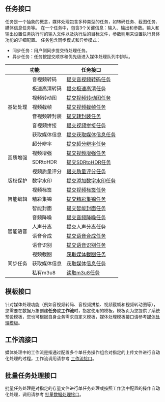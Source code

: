 ## 任务接口

任务是一个抽象的概念，媒体处理包含多种类型的任务，如转码任务、截图任务、媒体信息任务等。
在一个任务中，包含3个关键信息：输入、输出和参数。输入和输出设置任务执行时的输入文件以及执行后的目标文件，参数则用来设置执行具体功能的详细配置。
任务包含同步模式和异步模式：
- 同步任务：用户侧同步提交待处理任务。
- 异步任务：任务按提交顺序和优先级进入媒体处理队列中排队。

<table>
<thead>
<tr>
<th colspan=2>功能</th>
<th>任务接口</th>
</tr>
</thead>
<tbody><tr>
<td rowspan=7>基础处理</td>
<td>音视频转码</td>
<td><a href="https://cloud.tencent.com/document/product/460/76913">提交音视频转码任务</a></td>
</tr>
<tr>
<td>极速高清转码</td>
<td><a href="https://cloud.tencent.com/document/product/460/78248">提交极速高清任务</a></td>
</tr>
<tr>
<td>视频转动图</td>
<td><a href="https://cloud.tencent.com/document/product/460/76900">提交视频转动图任务</a></td>
</tr>
<tr>
<td>视频截帧</td>
<td><a href="https://cloud.tencent.com/document/product/460/76910">提交视频截帧任务</a></td>
</tr>
<tr>
<td>音视频转封装</td>
<td><a href="https://cloud.tencent.com/document/product/460/76908">提交转封装任务</a></td>
</tr>
<tr>
<td>音视频拼接</td>
<td><a href="https://cloud.tencent.com/document/product/460/76901">提交视频拼接任务</a></td>
</tr>
<tr>
<td>获取媒体信息</td>
<td><a href="https://cloud.tencent.com/document/product/460/76904">提交获取媒体信息任务</a></td>
</tr>
<tr>
<td rowspan=4>画质增强</td>
<td>超分辨率</td>
<td><a href="https://cloud.tencent.com/document/product/460/76912">提交超分辨率任务</a></td>
</tr>
<tr>
<td>视频增强</td>
<td><a href="https://cloud.tencent.com/document/product/460/76916">提交视频增强任务</a></td>
</tr>
<tr>
<td>SDRtoHDR</td>
<td><a href="https://cloud.tencent.com/document/product/460/76907">提交SDRtoHDR任务</a></td>
</tr>
<tr>
<td>视频质量评分</td>
<td><a href="https://cloud.tencent.com/document/product/460/76906">提交质量评分任务</a></td>
</tr>
<tr>
<td>版权保护</td>
<td>数字水印</td>
<td><a href="https://cloud.tencent.com/document/product/460/76902">提交添加数字水印任务</a></td>
</tr>
<tr>
<td rowspan=3>智能编辑</td>
<td>视频标签</td>
<td><a href="https://cloud.tencent.com/document/product/460/76917">提交视频标签任务</a></td>
</tr>
<tr>
<td>精彩集锦</td>
<td><a href="https://cloud.tencent.com/document/product/460/76915">提交精彩集锦任务</a></td>
</tr>
<tr>
<td>智能封面</td>
<td><a href="https://cloud.tencent.com/document/product/460/76909">提交智能封面任务</a></td>
</tr>
<tr>
<td rowspan=4>智能语音</td>
<td>音频降噪</td>
<td><a href="https://cloud.tencent.com/document/product/460/76905">提交音频降噪任务</a></td>
</tr>
<tr>
<td>人声分离</td>
<td><a href="https://cloud.tencent.com/document/product/460/76918">提交人声分离任务</a></td>
</tr>
<tr>
<td>语音合成</td>
<td><a href="https://cloud.tencent.com/document/product/460/76914">提交语音合成任务</a></td>
</tr>
<tr>
<td>语音识别</td>
<td><a href="https://cloud.tencent.com/document/product/460/78951">提交语音识别任务</a></td>
</tr>
<tr>
<td rowspan=3>同步任务</td>
<td>视频截图</td>
<td><a href="https://cloud.tencent.com/document/product/460/49283">获取媒体截图任务</a></td>
</tr>
<tr>
<td>获取媒体信息</td>
<td><a href="https://cloud.tencent.com/document/product/460/49284">获取媒体信息任务</a></td>
</tr>
<tr>
<td>私有m3u8</td>
<td><a href="https://cloud.tencent.com/document/product/460/63738">读取m3u8任务</a></td>
</tr>
</tbody></table>


## 模板接口
针对媒体处理功能（例如音视频转码、音视频拼接、视频截帧和视频转动图等），您需要在数据万象创建**任务**或**工作流**时，指定使用的模板，模板页为您提供了系统预设模板，您也可根据自身业务需求自定义模板，媒体处理模板接口请参考[媒体处理模板](https://cloud.tencent.com/document/product/460/76851)。

## 工作流接口

媒体处理中的工作流是指通过配置多个单任务操作组合对指定的上传文件进行自动化处理的过程，工作流调用请参考 [工作流接口](https://cloud.tencent.com/document/product/460/76838)。

## 批量任务处理接口

批量任务处理是对指定的存量文件进行单任务处理或按照工作流中配置的操作自动化处理，调用请参考 [批量数据处理接口](https://cloud.tencent.com/document/product/460/76843)。
